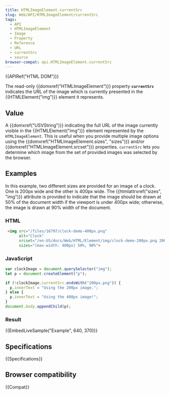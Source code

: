 ```yaml
---
title: HTMLImageElement.currentSrc
slug: Web/API/HTMLImageElement/currentSrc
tags:
  - API
  - HTMLImageElement
  - Image
  - Property
  - Reference
  - URL
  - currentSrc
  - source
browser-compat: api.HTMLImageElement.currentSrc
---
```

{{APIRef("HTML DOM")}}

The read-only {{domxref("HTMLImageElement")}} property
**`currentSrc`** indicates the URL of the image which is
currently presented in the {{HTMLElement("img")}} element it represents.

## Value

A {{domxref("USVString")}} indicating the full URL of the image currently visible in
the {{HTMLElement("img")}} element represented by the `HTMLImageElement`.
This is useful when you provide multiple image options using the
{{domxref("HTMLImageElement.sizes", "sizes")}} and/or
{{domxref("HTMLImageElement.srcset")}} properties. `currentSrc` lets you
determine which image from the set of provided images was selected by the browser.

## Examples

In this example, two different sizes are provided for an image of a clock. One is 200px
wide and the other is 400px wide. The {{htmlattrxref("sizes", "img")}} attribute is
provided to indicate that the image should be drawn at 50% of the document width if the
viewport is under 400px wide; otherwise, the image is drawn at 90% width of the
document.

### HTML

```html
 <img src="/files/16797/clock-demo-400px.png"
      alt="Clock"
      srcset="/en-US/docs/Web/HTML/Element/img/clock-demo-200px.png 200w, /en-US/docs/Web/HTML/Element/img/clock-demo-400px.png 400w"
      sizes="(max-width: 400px) 50%, 90%">
```

### JavaScript

```js
var clockImage = document.querySelector("img");
let p = document.createElement("p");

if (!clockImage.currentSrc.endsWith("200px.png")) {
  p.innerText = "Using the 200px image.";
} else {
  p.innerText = "Using the 400px image!";
}
document.body.appendChild(p);
```

### Result

{{EmbedLiveSample("Example", 640, 370)}}

## Specifications

{{Specifications}}

## Browser compatibility

{{Compat}}
